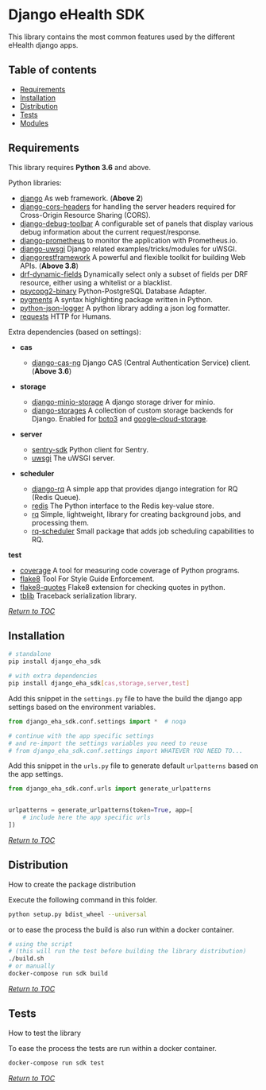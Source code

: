 # Django eHealth SDK

This library contains the most common features used by the different eHealth django apps.

## Table of contents

- [Requirements](#requirements)
- [Installation](#installation)
- [Distribution](#distribution)
- [Tests](#tests)
- [Modules](#modules)

## Requirements

This library requires **Python 3.6** and above.

Python libraries:

- [django](https://www.djangoproject.com/) As web framework. (**Above 2**)
- [django-cors-headers](https://github.com/ottoyiu/django-cors-headers)
  for handling the server headers required for Cross-Origin Resource Sharing (CORS).
- [django-debug-toolbar](https://github.com/jazzband/django-debug-toolbar)
  A configurable set of panels that display various debug information about the current request/response.
- [django-prometheus](https://github.com/korfuri/django-prometheus)
  to monitor the application with Prometheus.io.
- [django-uwsgi](https://github.com/unbit/django-uwsgi)
  Django related examples/tricks/modules for uWSGI.
- [djangorestframework](https://www.django-rest-framework.org/)
  A powerful and flexible toolkit for building Web APIs. (**Above 3.8**)
- [drf-dynamic-fields](https://github.com/dbrgn/drf-dynamic-fields)
  Dynamically select only a subset of fields per DRF resource,
  either using a whitelist or a blacklist.
- [psycopg2-binary](http://initd.org/psycopg/)
  Python-PostgreSQL Database Adapter.
- [pygments](http://pygments.org/)
  A syntax highlighting package written in Python.
- [python-json-logger](https://github.com/madzak/python-json-logger)
  A python library adding a json log formatter.
- [requests](https://2.python-requests.org//en/master/)
  HTTP for Humans.

Extra dependencies (based on settings):

- **cas**
  - [django-cas-ng](https://github.com/mingchen/django-cas-ng)
    Django CAS (Central Authentication Service) client. (**Above 3.6**)

- **storage**
  - [django-minio-storage](https://github.com/py-pa/django-minio-storage)
    A django storage driver for minio.
  - [django-storages](https://django-storages.readthedocs.io/en/latest/)
    A collection of custom storage backends for Django.
    Enabled for [boto3](https://github.com/boto/boto3) and
    [google-cloud-storage](https://github.com/googleapis/google-cloud-python).

- **server**
  - [sentry-sdk](https://github.com/getsentry/sentry-python)
    Python client for Sentry.
  - [uwsgi](https://uwsgi-docs.readthedocs.io/en/latest/)
    The uWSGI server.

- **scheduler**
  - [django-rq](https://github.com/rq/django-rq)
    A simple app that provides django integration for RQ (Redis Queue).
  - [redis](https://github.com/andymccurdy/redis-py)
    The Python interface to the Redis key-value store.
  - [rq](https://github.com/rq/rq)
    Simple, lightweight, library for creating background jobs, and processing them.
  - [rq-scheduler](https://github.com/rq/rq-scheduler)
    Small package that adds job scheduling capabilities to RQ.

**test**
  - [coverage](https://coverage.readthedocs.io/)
    A tool for measuring code coverage of Python programs.
  - [flake8](http://flake8.pycqa.org/en/latest/)
    Tool For Style Guide Enforcement.
  - [flake8-quotes](https://github.com/zheller/flake8-quotes)
    Flake8 extension for checking quotes in python.
  - [tblib](https://github.com/ionelmc/python-tblib)
    Traceback serialization library.

*[Return to TOC](#table-of-contents)*


## Installation

```bash
# standalone
pip install django_eha_sdk

# with extra dependencies
pip install django_eha_sdk[cas,storage,server,test]
```

Add this snippet in the `settings.py` file to have the build the django app
settings based on the environment variables.

```python
from django_eha_sdk.conf.settings import *  # noqa

# continue with the app specific settings
# and re-import the settings variables you need to reuse
# from django_eha_sdk.conf.settings import WHATEVER YOU NEED TO...
```

Add this snippet in the `urls.py` file to generate default `urlpatterns`
based on the app settings.

```python
from django_eha_sdk.conf.urls import generate_urlpatterns


urlpatterns = generate_urlpatterns(token=True, app=[
    # include here the app specific urls
])
```

*[Return to TOC](#table-of-contents)*

## Distribution

How to create the package distribution

Execute the following command in this folder.

```bash
python setup.py bdist_wheel --universal
```

or to ease the process the build is also run within a docker container.

```bash
# using the script
# (this will run the test before building the library distribution)
./build.sh
# or manually
docker-compose run sdk build
```

*[Return to TOC](#table-of-contents)*

## Tests

How to test the library

To ease the process the tests are run within a docker container.

```bash
docker-compose run sdk test
```

*[Return to TOC](#table-of-contents)*
